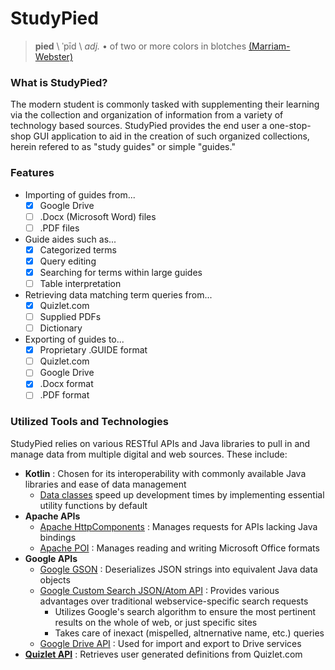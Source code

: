# StudyPied

> **pied** \ ˈpīd \  *adj.* • of two or more colors in blotches [(Marriam-Webster)](https://www.merriam-webster.com/dictionary/pied)

### What is StudyPied?
The modern student is commonly tasked with supplementing their learning via the collection and organization of information from a variety of technology based sources. StudyPied provides the end user a one-stop-shop GUI application to aid in the creation of such organized collections, herein refered to as "study guides" or simple "guides."

### Features
- Importing of guides from... 
  - [x] Google Drive
  - [ ] .Docx (Microsoft Word) files
  - [ ] .PDF files
- Guide aides such as...
  - [X] Categorized terms
  - [X] Query editing
  - [X] Searching for terms within large guides
  - [ ] Table interpretation
- Retrieving data matching term queries from...
  - [x] Quizlet.com
  - [ ] Supplied PDFs
  - [ ] Dictionary
- Exporting of guides to...
  - [X] Proprietary .GUIDE format
  - [ ] Quizlet.com
  - [ ] Google Drive
  - [X] .Docx format
  - [ ] .PDF format

### Utilized Tools and Technologies
StudyPied relies on various RESTful APIs and Java libraries to pull in and manage data from multiple digital and web sources. These include:
- **Kotlin** : Chosen for its interoperability with commonly available Java libraries and ease of data management
  - [Data classes](https://kotlinlang.org/docs/reference/data-classes.html) speed up development times by implementing essential utility functions by default
- **Apache APIs**
  - [Apache HttpComponents](http://hc.apache.org/) : Manages requests for APIs lacking Java bindings
  - [Apache POI](https://poi.apache.org/) : Manages reading and writing Microsoft Office formats
- **Google APIs**
  - [Google GSON](https://github.com/google/gson) : Deserializes JSON strings into equivalent Java data objects
  - [Google Custom Search JSON/Atom API](https://developers.google.com/custom-search/json-api/v1/overview) : Provides various advantages over traditional webservice-specific search requests
    - Utilizes Google's search algorithm to ensure the most pertinent results on the whole of web, or just specific sites
    - Takes care of inexact (mispelled, altnernative name, etc.)  queries
  - [Google Drive API](https://developers.google.com/drive/v3/web/about-sdk) : Used for import and export to Drive services
- **[Quizlet API](https://quizlet.com/api/)** : Retrieves user generated definitions from Quizlet.com
